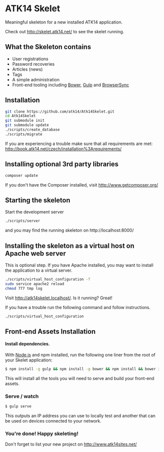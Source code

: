 ATK14 Skelet
============

Meaningful skeleton for a new installed ATK14 application.

Check out <http://skelet.atk14.net/> to see the skelet running.

What the Skeleton contains
--------------------------

* User registrations
* Password recoveries
* Articles (news)
* Tags
* A simple administration
* Front-end tooling including [Bower](http://bower.io/), [Gulp](https://github.com/gulpjs/gulp) and [BrowserSync](https://github.com/BrowserSync/browser-sync)

Installation
------------

```bash
git clone https://github.com/atk14/Atk14Skelet.git
cd Atk14Skelet
git submodule init
git submodule update
./scripts/create_database
./scripts/migrate
```
If you are experiencing a trouble make sure that all requirements are met: <http://book.atk14.net/czech/installation%3Arequirements/>

Installing optional 3rd party libraries
---------------------------------------

```bash
composer update
```

If you don't have the Composer installed, visit http://www.getcomposer.org/

Starting the skeleton
---------------------

Start the development server

```bash
./scripts/server
```

and you may find the running skeleton on http://localhost:8000/

Installing the skeleton as a virtual host on Apache web server
--------------------------------------------------------------

This is optional step. If you have Apache installed, you may want to install the application to a virtual server.

```bash
./scripts/virtual_host_configuration -f
sudo service apache2 reload
chmod 777 tmp log
```

Visit <http://atk14skelet.localhost/>. Is it running? Great!

If you have a trouble run the following command and follow instructions.

```bash
./scripts/virtual_host_configuration
```

Front-end Assets Installation
-----------------------------
#### Install dependencies.
With [Node.js](http://nodejs.org) and npm installed, run the following one liner from the root of your Skelet application:
```bash
$ npm install -g gulp && npm install -g bower && npm install && bower install
```

This will install all the tools you will need to serve and build your front-end assets.

### Serve / watch
```bash
$ gulp serve
```

This outputs an IP address you can use to locally test and another that can be used on devices connected to your network.

### You're done! Happy skeleting!

Don't forget to list your new project on http://www.atk14sites.net/
